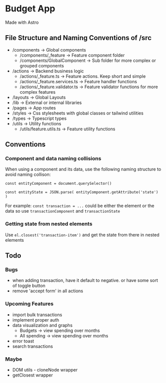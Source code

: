 # Budget App
Made with Astro

## File Structure and Naming Conventions of /src
- /components -> Global components
    - /components/_feature -> Feature component folder
    - /components/GlobalComponent -> Sub folder for more complex or grouped components
- /actions -> Backend business logic
    - /actions/_feature.ts -> Feature actions. Keep short and simple
    - /actions/_feature.services.ts -> Feature handler functions
    - /actions/_feature.validator.ts -> Feature validator functions for more complex features
- /layouts -> Global Layouts
- /lib -> External or internal libraries
- /pages -> App routes
- /styles -> Css stylesheets with global classes or tailwind utilities
- /types -> Typescript types
- /utils -> Utility functions
    - /utils/feature.utils.ts -> Feature utility functions

## Conventions

### Component and data naming collisions
When using a component and its data, use the following naming structure to avoid naming collison:

``const entityComponent = document.querySelector()``

``const entityState = JSON.parse( entityComponent.getAttribute('state') )``

For example:
``const transaction = ...`` could be either the element or the data so use ``transactionComponent`` and ``transactionState``

### Getting state from nested elements
Use ``el.closest('transaction-item')`` and get the state from there in nested elements


## Todo

### Bugs
- when adding transaction, have it default to negative. or have some sort of toggle button
- remove 'accept form' in all actions

### Upcoming Features
- import bulk transactions
- implement proper auth
- data visualization and graphs
    - Budgets -> view spending over months
    - All spending -> view spending over months
- error toast
- search transactions

### Maybe
- DOM utils - cloneNode wrapper
- getClosest wrapper
